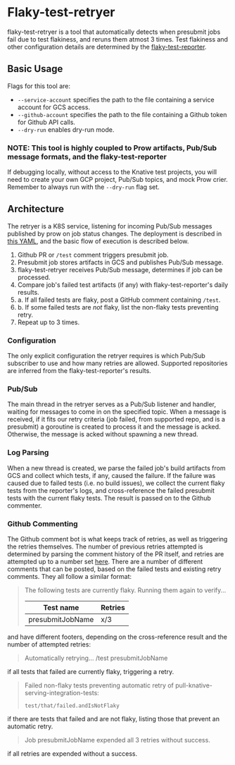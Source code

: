 # Flaky-test-retryer

flaky-test-retryer is a tool that automatically detects when presubmit jobs fail
due to test flakiness, and reruns them atmost 3 times. Test flakiness and other
configuration details are determined by the [flaky-test-reporter](https://github.com/knative/test-infra/tree/master/tools/flaky-test-reporter).

## Basic Usage

Flags for this tool are:

- `--service-account` specifies the path to the file containing a service account
  for GCS access.
- `--github-account` specifies the path to the file containing a Github token for
  Github API calls.
- `--dry-run` enables dry-run mode.

### NOTE: This tool is highly coupled to Prow artifacts, Pub/Sub message formats, and the flaky-test-reporter

If debugging locally, without access to the Knative test projects, you will need
to create your own GCP project, Pub/Sub topics, and mock Prow crier. Remember to
always run with the `--dry-run` flag set.

## Architecture

The retryer is a K8S service, listening for incoming
Pub/Sub messages published by prow on job status changes. The deployment is described in [this YAML](gke_deployment/retryer_service.yaml),
and the basic flow of execution is described below.

1. Github PR or `/test` comment triggers presubmit job.
2. Presubmit job stores artifacts in GCS and publishes Pub/Sub message.
3. flaky-test-retryer receives Pub/Sub message, determines if job can be processed.
4. Compare job's failed test artifacts (if any) with flaky-test-reporter's daily results.
5. a. If all failed tests are flaky, post a GitHub comment containing `/test`.
5. b. If some failed tests are _not_ flaky, list the non-flaky tests preventing retry.
6. Repeat up to 3 times.

### Configuration

The only explicit configuration the retryer requires is which Pub/Sub subscriber
to use and how many retries are allowed. Supported repositories are inferred from
the flaky-test-reporter's results.

### Pub/Sub

The main thread in the retryer serves as a Pub/Sub listener and handler, waiting
for messages to come in on the specified topic. When a message is received, if it
fits our retry criteria (job failed, from supported repo, and is a presubmit) a
goroutine is created to process it and the message is acked. Otherwise, the message
is acked without spawning a new thread.

### Log Parsing

When a new thread is created, we parse the failed job's build artifacts from GCS
and collect which tests, if any, caused the failure. If the failure was caused due
to failed tests (i.e. no build issues), we collect the current flaky tests from
the reporter's logs, and cross-reference the failed presubmit tests with the
current flaky tests. The result is passed on to the Github commenter.

### Github Commenting

The Github comment bot is what keeps track of retries, as well as triggering
the retries themselves. The number of previous retries attempted is determined
by parsing the comment history of the PR itself, and retries are attempted up to
a number set [here](https://github.com/knative/test-infra/blob/master/tools/flaky-test-retryer/github_commenter.go#L35). There
are a number of different comments that can be posted, based on the failed tests
and existing retry comments. They all follow a similar format:

> The following tests are currently flaky. Running them again to verify...
>
> Test name | Retries
> --- | ---
> presubmitJobName | x/3
>

and have different footers, depending on the cross-reference result and the number
of attempted retries:

> Automatically retrying...
> /test presubmitJobName

if all tests that failed are currently flaky, triggering a retry.

> Failed non-flaky tests preventing automatic retry of pull-knative-serving-integration-tests:
> ```
> test/that/failed.andIsNotFlaky
> ```
>

if there are tests that failed and are not flaky, listing those that prevent an
automatic retry.

> Job presubmitJobName expended all 3 retries without success.

if all retries are expended without a success.
